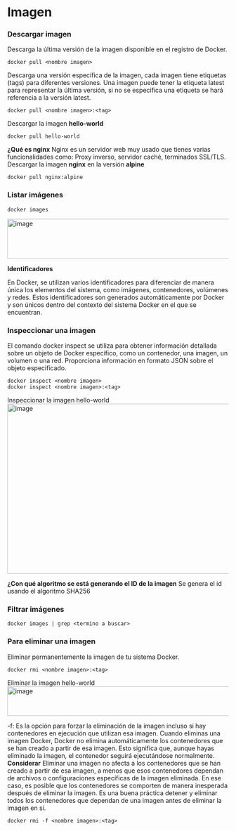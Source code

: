 # Imagen
### Descargar imagen
Descarga la última versión de la imagen disponible en el registro de Docker.

```
docker pull <nombre imagen> 
```

Descarga una versión específica de la imagen, cada imagen tiene etiquetas (tags) para diferentes versiones.
Una imagen puede tener la etiqueta latest para representar la última versión, si no se especifica una etiqueta se hará referencia a la versión latest.

```
docker pull <nombre imagen>:<tag>
```

Descargar la imagen **hello-world**
```
docker pull hello-world
```
**¿Qué es nginx**
Nginx es un servidor web muy usado que tienes varias funcionalidades como: Proxy inverso, servidor caché, terminados SSL/TLS.
Descargar la imagen  **nginx** en la versión **alpine**
```
docker pull nginx:alpine
```

### Listar imágenes

```
docker images
```
<img width="515" height="91" alt="image" src="https://github.com/user-attachments/assets/9881fdea-6cea-4c23-9b26-c39ef12ad226" />


**Identificadores**

En Docker, se utilizan varios identificadores para diferenciar de manera única los elementos del sistema, como imágenes, contenedores, volúmenes y redes. Estos identificadores son generados automáticamente por Docker y son únicos dentro del contexto del sistema Docker en el que se encuentran. 

### Inspeccionar una imagen
El comando docker inspect se utiliza para obtener información detallada sobre un objeto de Docker específico, como un contenedor, una imagen, un volumen o una red.  Proporciona información en formato JSON sobre el objeto especificado.

```
docker inspect <nombre imagen>
docker inspect <nombre imagen>:<tag>
```

Inspeccionar la imagen hello-world 
<img width="863" height="387" alt="image" src="https://github.com/user-attachments/assets/8dc013a4-b0d1-493b-96dc-1912d25f2b68" />


**¿Con qué algoritmo se está generando el ID de la imagen**
Se genera el id usando el algoritmo SHA256

### Filtrar imágenes

```
docker images | grep <termino a buscar>

```

### Para eliminar una imagen
Eliminar permanentemente la imagen de tu sistema Docker.

```
docker rmi <nombre imagen>:<tag>
```

Eliminar la imagen hello-world 
<img width="968" height="67" alt="image" src="https://github.com/user-attachments/assets/aedf261a-22e4-4377-9a2e-dc63635c7b39" />


-f: Es la opción para forzar la eliminación de la imagen incluso si hay contenedores en ejecución que utilizan esa imagen.
Cuando eliminas una imagen Docker, Docker no elimina automáticamente los contenedores que se han creado a partir de esa imagen. Esto significa que, aunque hayas eliminado la imagen, el contenedor seguirá ejecutándose normalmente.  
**Considerar**
Eliminar una imagen no afecta a los contenedores que se han creado a partir de esa imagen, a menos que esos contenedores dependan de archivos o configuraciones específicas de la imagen eliminada. En ese caso, es posible que los contenedores se comporten de manera inesperada después de eliminar la imagen.
Es una buena práctica detener y eliminar todos los contenedores que dependan de una imagen antes de eliminar la imagen en sí.

```
docker rmi -f <nombre imagen>:<tag>
```
